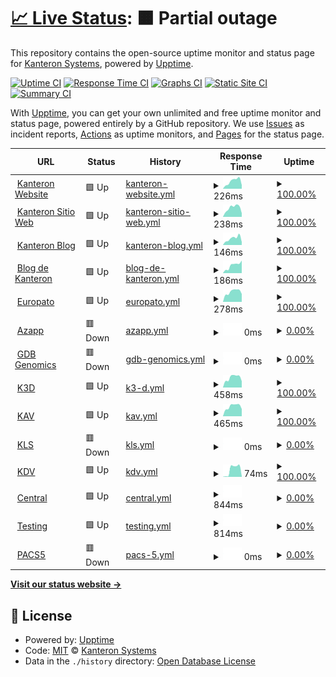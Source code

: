 # [📈 Live Status](https://KanteronSystems.github.io/kanteron-uptime): <!--live status--> **🟧 Partial outage**

This repository contains the open-source uptime monitor and status page for [Kanteron Systems](http://kanteron.com), powered by [Upptime](https://github.com/upptime/upptime).

[![Uptime CI](https://github.com/koj-co/upptime/workflows/Uptime%20CI/badge.svg)](https://github.com/koj-co/upptime/actions?query=workflow%3A%22Uptime+CI%22)
[![Response Time CI](https://github.com/koj-co/upptime/workflows/Response%20Time%20CI/badge.svg)](https://github.com/koj-co/upptime/actions?query=workflow%3A%22Response+Time+CI%22)
[![Graphs CI](https://github.com/koj-co/upptime/workflows/Graphs%20CI/badge.svg)](https://github.com/koj-co/upptime/actions?query=workflow%3A%22Graphs+CI%22)
[![Static Site CI](https://github.com/koj-co/upptime/workflows/Static%20Site%20CI/badge.svg)](https://github.com/koj-co/upptime/actions?query=workflow%3A%22Static+Site+CI%22)
[![Summary CI](https://github.com/koj-co/upptime/workflows/Summary%20CI/badge.svg)](https://github.com/koj-co/upptime/actions?query=workflow%3A%22Summary+CI%22)

With [Upptime](https://upptime.js.org), you can get your own unlimited and free uptime monitor and status page, powered entirely by a GitHub repository. We use [Issues](https://github.com/KanteronSystems/kanteron-uptime/issues) as incident reports, [Actions](https://github.com/KanteronSystems/kanteron-uptime/actions) as uptime monitors, and [Pages](https://KanteronSystems.github.io/kanteron-uptime) for the status page.

<!--start: status pages-->
<!-- This summary is generated by Upptime (https://github.com/upptime/upptime) -->
<!-- Do not edit this manually, your changes will be overwritten -->
<!-- prettier-ignore -->
| URL | Status | History | Response Time | Uptime |
| --- | ------ | ------- | ------------- | ------ |
| <img alt="" src="https://favicons.githubusercontent.com/www.kanteron.com" height="13"> [Kanteron Website](https://www.kanteron.com/) | 🟩 Up | [kanteron-website.yml](https://github.com/KanteronSystems/kanteron-uptime/commits/HEAD/history/kanteron-website.yml) | <details><summary><img alt="Response time graph" src="./graphs/kanteron-website/response-time-week.png" height="20"> 226ms</summary><br><a href="https://KanteronSystems.github.io/kanteron-uptime/history/kanteron-website"><img alt="Response time 586" src="https://img.shields.io/endpoint?url=https%3A%2F%2Fraw.githubusercontent.com%2FKanteronSystems%2Fkanteron-uptime%2FHEAD%2Fapi%2Fkanteron-website%2Fresponse-time.json"></a><br><a href="https://KanteronSystems.github.io/kanteron-uptime/history/kanteron-website"><img alt="24-hour response time 109" src="https://img.shields.io/endpoint?url=https%3A%2F%2Fraw.githubusercontent.com%2FKanteronSystems%2Fkanteron-uptime%2FHEAD%2Fapi%2Fkanteron-website%2Fresponse-time-day.json"></a><br><a href="https://KanteronSystems.github.io/kanteron-uptime/history/kanteron-website"><img alt="7-day response time 226" src="https://img.shields.io/endpoint?url=https%3A%2F%2Fraw.githubusercontent.com%2FKanteronSystems%2Fkanteron-uptime%2FHEAD%2Fapi%2Fkanteron-website%2Fresponse-time-week.json"></a><br><a href="https://KanteronSystems.github.io/kanteron-uptime/history/kanteron-website"><img alt="30-day response time 414" src="https://img.shields.io/endpoint?url=https%3A%2F%2Fraw.githubusercontent.com%2FKanteronSystems%2Fkanteron-uptime%2FHEAD%2Fapi%2Fkanteron-website%2Fresponse-time-month.json"></a><br><a href="https://KanteronSystems.github.io/kanteron-uptime/history/kanteron-website"><img alt="1-year response time 586" src="https://img.shields.io/endpoint?url=https%3A%2F%2Fraw.githubusercontent.com%2FKanteronSystems%2Fkanteron-uptime%2FHEAD%2Fapi%2Fkanteron-website%2Fresponse-time-year.json"></a></details> | <details><summary><a href="https://KanteronSystems.github.io/kanteron-uptime/history/kanteron-website">100.00%</a></summary><a href="https://KanteronSystems.github.io/kanteron-uptime/history/kanteron-website"><img alt="All-time uptime 99.98%" src="https://img.shields.io/endpoint?url=https%3A%2F%2Fraw.githubusercontent.com%2FKanteronSystems%2Fkanteron-uptime%2FHEAD%2Fapi%2Fkanteron-website%2Fuptime.json"></a><br><a href="https://KanteronSystems.github.io/kanteron-uptime/history/kanteron-website"><img alt="24-hour uptime 100.00%" src="https://img.shields.io/endpoint?url=https%3A%2F%2Fraw.githubusercontent.com%2FKanteronSystems%2Fkanteron-uptime%2FHEAD%2Fapi%2Fkanteron-website%2Fuptime-day.json"></a><br><a href="https://KanteronSystems.github.io/kanteron-uptime/history/kanteron-website"><img alt="7-day uptime 100.00%" src="https://img.shields.io/endpoint?url=https%3A%2F%2Fraw.githubusercontent.com%2FKanteronSystems%2Fkanteron-uptime%2FHEAD%2Fapi%2Fkanteron-website%2Fuptime-week.json"></a><br><a href="https://KanteronSystems.github.io/kanteron-uptime/history/kanteron-website"><img alt="30-day uptime 100.00%" src="https://img.shields.io/endpoint?url=https%3A%2F%2Fraw.githubusercontent.com%2FKanteronSystems%2Fkanteron-uptime%2FHEAD%2Fapi%2Fkanteron-website%2Fuptime-month.json"></a><br><a href="https://KanteronSystems.github.io/kanteron-uptime/history/kanteron-website"><img alt="1-year uptime 99.98%" src="https://img.shields.io/endpoint?url=https%3A%2F%2Fraw.githubusercontent.com%2FKanteronSystems%2Fkanteron-uptime%2FHEAD%2Fapi%2Fkanteron-website%2Fuptime-year.json"></a></details>
| <img alt="" src="https://favicons.githubusercontent.com/web.kanteron.com" height="13"> [Kanteron Sitio Web](https://web.kanteron.com/) | 🟩 Up | [kanteron-sitio-web.yml](https://github.com/KanteronSystems/kanteron-uptime/commits/HEAD/history/kanteron-sitio-web.yml) | <details><summary><img alt="Response time graph" src="./graphs/kanteron-sitio-web/response-time-week.png" height="20"> 238ms</summary><br><a href="https://KanteronSystems.github.io/kanteron-uptime/history/kanteron-sitio-web"><img alt="Response time 638" src="https://img.shields.io/endpoint?url=https%3A%2F%2Fraw.githubusercontent.com%2FKanteronSystems%2Fkanteron-uptime%2FHEAD%2Fapi%2Fkanteron-sitio-web%2Fresponse-time.json"></a><br><a href="https://KanteronSystems.github.io/kanteron-uptime/history/kanteron-sitio-web"><img alt="24-hour response time 96" src="https://img.shields.io/endpoint?url=https%3A%2F%2Fraw.githubusercontent.com%2FKanteronSystems%2Fkanteron-uptime%2FHEAD%2Fapi%2Fkanteron-sitio-web%2Fresponse-time-day.json"></a><br><a href="https://KanteronSystems.github.io/kanteron-uptime/history/kanteron-sitio-web"><img alt="7-day response time 238" src="https://img.shields.io/endpoint?url=https%3A%2F%2Fraw.githubusercontent.com%2FKanteronSystems%2Fkanteron-uptime%2FHEAD%2Fapi%2Fkanteron-sitio-web%2Fresponse-time-week.json"></a><br><a href="https://KanteronSystems.github.io/kanteron-uptime/history/kanteron-sitio-web"><img alt="30-day response time 460" src="https://img.shields.io/endpoint?url=https%3A%2F%2Fraw.githubusercontent.com%2FKanteronSystems%2Fkanteron-uptime%2FHEAD%2Fapi%2Fkanteron-sitio-web%2Fresponse-time-month.json"></a><br><a href="https://KanteronSystems.github.io/kanteron-uptime/history/kanteron-sitio-web"><img alt="1-year response time 638" src="https://img.shields.io/endpoint?url=https%3A%2F%2Fraw.githubusercontent.com%2FKanteronSystems%2Fkanteron-uptime%2FHEAD%2Fapi%2Fkanteron-sitio-web%2Fresponse-time-year.json"></a></details> | <details><summary><a href="https://KanteronSystems.github.io/kanteron-uptime/history/kanteron-sitio-web">100.00%</a></summary><a href="https://KanteronSystems.github.io/kanteron-uptime/history/kanteron-sitio-web"><img alt="All-time uptime 99.99%" src="https://img.shields.io/endpoint?url=https%3A%2F%2Fraw.githubusercontent.com%2FKanteronSystems%2Fkanteron-uptime%2FHEAD%2Fapi%2Fkanteron-sitio-web%2Fuptime.json"></a><br><a href="https://KanteronSystems.github.io/kanteron-uptime/history/kanteron-sitio-web"><img alt="24-hour uptime 100.00%" src="https://img.shields.io/endpoint?url=https%3A%2F%2Fraw.githubusercontent.com%2FKanteronSystems%2Fkanteron-uptime%2FHEAD%2Fapi%2Fkanteron-sitio-web%2Fuptime-day.json"></a><br><a href="https://KanteronSystems.github.io/kanteron-uptime/history/kanteron-sitio-web"><img alt="7-day uptime 100.00%" src="https://img.shields.io/endpoint?url=https%3A%2F%2Fraw.githubusercontent.com%2FKanteronSystems%2Fkanteron-uptime%2FHEAD%2Fapi%2Fkanteron-sitio-web%2Fuptime-week.json"></a><br><a href="https://KanteronSystems.github.io/kanteron-uptime/history/kanteron-sitio-web"><img alt="30-day uptime 100.00%" src="https://img.shields.io/endpoint?url=https%3A%2F%2Fraw.githubusercontent.com%2FKanteronSystems%2Fkanteron-uptime%2FHEAD%2Fapi%2Fkanteron-sitio-web%2Fuptime-month.json"></a><br><a href="https://KanteronSystems.github.io/kanteron-uptime/history/kanteron-sitio-web"><img alt="1-year uptime 99.99%" src="https://img.shields.io/endpoint?url=https%3A%2F%2Fraw.githubusercontent.com%2FKanteronSystems%2Fkanteron-uptime%2FHEAD%2Fapi%2Fkanteron-sitio-web%2Fuptime-year.json"></a></details>
| <img alt="" src="https://favicons.githubusercontent.com/blog.kanteron.com" height="13"> [Kanteron Blog](https://blog.kanteron.com/) | 🟩 Up | [kanteron-blog.yml](https://github.com/KanteronSystems/kanteron-uptime/commits/HEAD/history/kanteron-blog.yml) | <details><summary><img alt="Response time graph" src="./graphs/kanteron-blog/response-time-week.png" height="20"> 146ms</summary><br><a href="https://KanteronSystems.github.io/kanteron-uptime/history/kanteron-blog"><img alt="Response time 272" src="https://img.shields.io/endpoint?url=https%3A%2F%2Fraw.githubusercontent.com%2FKanteronSystems%2Fkanteron-uptime%2FHEAD%2Fapi%2Fkanteron-blog%2Fresponse-time.json"></a><br><a href="https://KanteronSystems.github.io/kanteron-uptime/history/kanteron-blog"><img alt="24-hour response time 66" src="https://img.shields.io/endpoint?url=https%3A%2F%2Fraw.githubusercontent.com%2FKanteronSystems%2Fkanteron-uptime%2FHEAD%2Fapi%2Fkanteron-blog%2Fresponse-time-day.json"></a><br><a href="https://KanteronSystems.github.io/kanteron-uptime/history/kanteron-blog"><img alt="7-day response time 146" src="https://img.shields.io/endpoint?url=https%3A%2F%2Fraw.githubusercontent.com%2FKanteronSystems%2Fkanteron-uptime%2FHEAD%2Fapi%2Fkanteron-blog%2Fresponse-time-week.json"></a><br><a href="https://KanteronSystems.github.io/kanteron-uptime/history/kanteron-blog"><img alt="30-day response time 228" src="https://img.shields.io/endpoint?url=https%3A%2F%2Fraw.githubusercontent.com%2FKanteronSystems%2Fkanteron-uptime%2FHEAD%2Fapi%2Fkanteron-blog%2Fresponse-time-month.json"></a><br><a href="https://KanteronSystems.github.io/kanteron-uptime/history/kanteron-blog"><img alt="1-year response time 272" src="https://img.shields.io/endpoint?url=https%3A%2F%2Fraw.githubusercontent.com%2FKanteronSystems%2Fkanteron-uptime%2FHEAD%2Fapi%2Fkanteron-blog%2Fresponse-time-year.json"></a></details> | <details><summary><a href="https://KanteronSystems.github.io/kanteron-uptime/history/kanteron-blog">100.00%</a></summary><a href="https://KanteronSystems.github.io/kanteron-uptime/history/kanteron-blog"><img alt="All-time uptime 100.00%" src="https://img.shields.io/endpoint?url=https%3A%2F%2Fraw.githubusercontent.com%2FKanteronSystems%2Fkanteron-uptime%2FHEAD%2Fapi%2Fkanteron-blog%2Fuptime.json"></a><br><a href="https://KanteronSystems.github.io/kanteron-uptime/history/kanteron-blog"><img alt="24-hour uptime 100.00%" src="https://img.shields.io/endpoint?url=https%3A%2F%2Fraw.githubusercontent.com%2FKanteronSystems%2Fkanteron-uptime%2FHEAD%2Fapi%2Fkanteron-blog%2Fuptime-day.json"></a><br><a href="https://KanteronSystems.github.io/kanteron-uptime/history/kanteron-blog"><img alt="7-day uptime 100.00%" src="https://img.shields.io/endpoint?url=https%3A%2F%2Fraw.githubusercontent.com%2FKanteronSystems%2Fkanteron-uptime%2FHEAD%2Fapi%2Fkanteron-blog%2Fuptime-week.json"></a><br><a href="https://KanteronSystems.github.io/kanteron-uptime/history/kanteron-blog"><img alt="30-day uptime 99.98%" src="https://img.shields.io/endpoint?url=https%3A%2F%2Fraw.githubusercontent.com%2FKanteronSystems%2Fkanteron-uptime%2FHEAD%2Fapi%2Fkanteron-blog%2Fuptime-month.json"></a><br><a href="https://KanteronSystems.github.io/kanteron-uptime/history/kanteron-blog"><img alt="1-year uptime 100.00%" src="https://img.shields.io/endpoint?url=https%3A%2F%2Fraw.githubusercontent.com%2FKanteronSystems%2Fkanteron-uptime%2FHEAD%2Fapi%2Fkanteron-blog%2Fuptime-year.json"></a></details>
| <img alt="" src="https://favicons.githubusercontent.com/bloges.kanteron.com" height="13"> [Blog de Kanteron](https://bloges.kanteron.com/) | 🟩 Up | [blog-de-kanteron.yml](https://github.com/KanteronSystems/kanteron-uptime/commits/HEAD/history/blog-de-kanteron.yml) | <details><summary><img alt="Response time graph" src="./graphs/blog-de-kanteron/response-time-week.png" height="20"> 186ms</summary><br><a href="https://KanteronSystems.github.io/kanteron-uptime/history/blog-de-kanteron"><img alt="Response time 366" src="https://img.shields.io/endpoint?url=https%3A%2F%2Fraw.githubusercontent.com%2FKanteronSystems%2Fkanteron-uptime%2FHEAD%2Fapi%2Fblog-de-kanteron%2Fresponse-time.json"></a><br><a href="https://KanteronSystems.github.io/kanteron-uptime/history/blog-de-kanteron"><img alt="24-hour response time 298" src="https://img.shields.io/endpoint?url=https%3A%2F%2Fraw.githubusercontent.com%2FKanteronSystems%2Fkanteron-uptime%2FHEAD%2Fapi%2Fblog-de-kanteron%2Fresponse-time-day.json"></a><br><a href="https://KanteronSystems.github.io/kanteron-uptime/history/blog-de-kanteron"><img alt="7-day response time 186" src="https://img.shields.io/endpoint?url=https%3A%2F%2Fraw.githubusercontent.com%2FKanteronSystems%2Fkanteron-uptime%2FHEAD%2Fapi%2Fblog-de-kanteron%2Fresponse-time-week.json"></a><br><a href="https://KanteronSystems.github.io/kanteron-uptime/history/blog-de-kanteron"><img alt="30-day response time 230" src="https://img.shields.io/endpoint?url=https%3A%2F%2Fraw.githubusercontent.com%2FKanteronSystems%2Fkanteron-uptime%2FHEAD%2Fapi%2Fblog-de-kanteron%2Fresponse-time-month.json"></a><br><a href="https://KanteronSystems.github.io/kanteron-uptime/history/blog-de-kanteron"><img alt="1-year response time 366" src="https://img.shields.io/endpoint?url=https%3A%2F%2Fraw.githubusercontent.com%2FKanteronSystems%2Fkanteron-uptime%2FHEAD%2Fapi%2Fblog-de-kanteron%2Fresponse-time-year.json"></a></details> | <details><summary><a href="https://KanteronSystems.github.io/kanteron-uptime/history/blog-de-kanteron">100.00%</a></summary><a href="https://KanteronSystems.github.io/kanteron-uptime/history/blog-de-kanteron"><img alt="All-time uptime 100.00%" src="https://img.shields.io/endpoint?url=https%3A%2F%2Fraw.githubusercontent.com%2FKanteronSystems%2Fkanteron-uptime%2FHEAD%2Fapi%2Fblog-de-kanteron%2Fuptime.json"></a><br><a href="https://KanteronSystems.github.io/kanteron-uptime/history/blog-de-kanteron"><img alt="24-hour uptime 100.00%" src="https://img.shields.io/endpoint?url=https%3A%2F%2Fraw.githubusercontent.com%2FKanteronSystems%2Fkanteron-uptime%2FHEAD%2Fapi%2Fblog-de-kanteron%2Fuptime-day.json"></a><br><a href="https://KanteronSystems.github.io/kanteron-uptime/history/blog-de-kanteron"><img alt="7-day uptime 100.00%" src="https://img.shields.io/endpoint?url=https%3A%2F%2Fraw.githubusercontent.com%2FKanteronSystems%2Fkanteron-uptime%2FHEAD%2Fapi%2Fblog-de-kanteron%2Fuptime-week.json"></a><br><a href="https://KanteronSystems.github.io/kanteron-uptime/history/blog-de-kanteron"><img alt="30-day uptime 100.00%" src="https://img.shields.io/endpoint?url=https%3A%2F%2Fraw.githubusercontent.com%2FKanteronSystems%2Fkanteron-uptime%2FHEAD%2Fapi%2Fblog-de-kanteron%2Fuptime-month.json"></a><br><a href="https://KanteronSystems.github.io/kanteron-uptime/history/blog-de-kanteron"><img alt="1-year uptime 100.00%" src="https://img.shields.io/endpoint?url=https%3A%2F%2Fraw.githubusercontent.com%2FKanteronSystems%2Fkanteron-uptime%2FHEAD%2Fapi%2Fblog-de-kanteron%2Fuptime-year.json"></a></details>
| <img alt="" src="https://favicons.githubusercontent.com/europato.kanteron.net" height="13"> [Europato](http://europato.kanteron.net/TMIS/login.xhtml) | 🟩 Up | [europato.yml](https://github.com/KanteronSystems/kanteron-uptime/commits/HEAD/history/europato.yml) | <details><summary><img alt="Response time graph" src="./graphs/europato/response-time-week.png" height="20"> 278ms</summary><br><a href="https://KanteronSystems.github.io/kanteron-uptime/history/europato"><img alt="Response time 306" src="https://img.shields.io/endpoint?url=https%3A%2F%2Fraw.githubusercontent.com%2FKanteronSystems%2Fkanteron-uptime%2FHEAD%2Fapi%2Feuropato%2Fresponse-time.json"></a><br><a href="https://KanteronSystems.github.io/kanteron-uptime/history/europato"><img alt="24-hour response time 216" src="https://img.shields.io/endpoint?url=https%3A%2F%2Fraw.githubusercontent.com%2FKanteronSystems%2Fkanteron-uptime%2FHEAD%2Fapi%2Feuropato%2Fresponse-time-day.json"></a><br><a href="https://KanteronSystems.github.io/kanteron-uptime/history/europato"><img alt="7-day response time 278" src="https://img.shields.io/endpoint?url=https%3A%2F%2Fraw.githubusercontent.com%2FKanteronSystems%2Fkanteron-uptime%2FHEAD%2Fapi%2Feuropato%2Fresponse-time-week.json"></a><br><a href="https://KanteronSystems.github.io/kanteron-uptime/history/europato"><img alt="30-day response time 297" src="https://img.shields.io/endpoint?url=https%3A%2F%2Fraw.githubusercontent.com%2FKanteronSystems%2Fkanteron-uptime%2FHEAD%2Fapi%2Feuropato%2Fresponse-time-month.json"></a><br><a href="https://KanteronSystems.github.io/kanteron-uptime/history/europato"><img alt="1-year response time 306" src="https://img.shields.io/endpoint?url=https%3A%2F%2Fraw.githubusercontent.com%2FKanteronSystems%2Fkanteron-uptime%2FHEAD%2Fapi%2Feuropato%2Fresponse-time-year.json"></a></details> | <details><summary><a href="https://KanteronSystems.github.io/kanteron-uptime/history/europato">100.00%</a></summary><a href="https://KanteronSystems.github.io/kanteron-uptime/history/europato"><img alt="All-time uptime 99.97%" src="https://img.shields.io/endpoint?url=https%3A%2F%2Fraw.githubusercontent.com%2FKanteronSystems%2Fkanteron-uptime%2FHEAD%2Fapi%2Feuropato%2Fuptime.json"></a><br><a href="https://KanteronSystems.github.io/kanteron-uptime/history/europato"><img alt="24-hour uptime 100.00%" src="https://img.shields.io/endpoint?url=https%3A%2F%2Fraw.githubusercontent.com%2FKanteronSystems%2Fkanteron-uptime%2FHEAD%2Fapi%2Feuropato%2Fuptime-day.json"></a><br><a href="https://KanteronSystems.github.io/kanteron-uptime/history/europato"><img alt="7-day uptime 100.00%" src="https://img.shields.io/endpoint?url=https%3A%2F%2Fraw.githubusercontent.com%2FKanteronSystems%2Fkanteron-uptime%2FHEAD%2Fapi%2Feuropato%2Fuptime-week.json"></a><br><a href="https://KanteronSystems.github.io/kanteron-uptime/history/europato"><img alt="30-day uptime 100.00%" src="https://img.shields.io/endpoint?url=https%3A%2F%2Fraw.githubusercontent.com%2FKanteronSystems%2Fkanteron-uptime%2FHEAD%2Fapi%2Feuropato%2Fuptime-month.json"></a><br><a href="https://KanteronSystems.github.io/kanteron-uptime/history/europato"><img alt="1-year uptime 99.97%" src="https://img.shields.io/endpoint?url=https%3A%2F%2Fraw.githubusercontent.com%2FKanteronSystems%2Fkanteron-uptime%2FHEAD%2Fapi%2Feuropato%2Fuptime-year.json"></a></details>
| <img alt="" src="https://favicons.githubusercontent.com/azapp.kanteron.net" height="13"> [Azapp](https://azapp.kanteron.net/TMIS/login.xhtml) | 🟥 Down | [azapp.yml](https://github.com/KanteronSystems/kanteron-uptime/commits/HEAD/history/azapp.yml) | <details><summary><img alt="Response time graph" src="./graphs/azapp/response-time-week.png" height="20"> 0ms</summary><br><a href="https://KanteronSystems.github.io/kanteron-uptime/history/azapp"><img alt="Response time 497" src="https://img.shields.io/endpoint?url=https%3A%2F%2Fraw.githubusercontent.com%2FKanteronSystems%2Fkanteron-uptime%2FHEAD%2Fapi%2Fazapp%2Fresponse-time.json"></a><br><a href="https://KanteronSystems.github.io/kanteron-uptime/history/azapp"><img alt="24-hour response time 0" src="https://img.shields.io/endpoint?url=https%3A%2F%2Fraw.githubusercontent.com%2FKanteronSystems%2Fkanteron-uptime%2FHEAD%2Fapi%2Fazapp%2Fresponse-time-day.json"></a><br><a href="https://KanteronSystems.github.io/kanteron-uptime/history/azapp"><img alt="7-day response time 0" src="https://img.shields.io/endpoint?url=https%3A%2F%2Fraw.githubusercontent.com%2FKanteronSystems%2Fkanteron-uptime%2FHEAD%2Fapi%2Fazapp%2Fresponse-time-week.json"></a><br><a href="https://KanteronSystems.github.io/kanteron-uptime/history/azapp"><img alt="30-day response time 0" src="https://img.shields.io/endpoint?url=https%3A%2F%2Fraw.githubusercontent.com%2FKanteronSystems%2Fkanteron-uptime%2FHEAD%2Fapi%2Fazapp%2Fresponse-time-month.json"></a><br><a href="https://KanteronSystems.github.io/kanteron-uptime/history/azapp"><img alt="1-year response time 497" src="https://img.shields.io/endpoint?url=https%3A%2F%2Fraw.githubusercontent.com%2FKanteronSystems%2Fkanteron-uptime%2FHEAD%2Fapi%2Fazapp%2Fresponse-time-year.json"></a></details> | <details><summary><a href="https://KanteronSystems.github.io/kanteron-uptime/history/azapp">0.00%</a></summary><a href="https://KanteronSystems.github.io/kanteron-uptime/history/azapp"><img alt="All-time uptime 61.71%" src="https://img.shields.io/endpoint?url=https%3A%2F%2Fraw.githubusercontent.com%2FKanteronSystems%2Fkanteron-uptime%2FHEAD%2Fapi%2Fazapp%2Fuptime.json"></a><br><a href="https://KanteronSystems.github.io/kanteron-uptime/history/azapp"><img alt="24-hour uptime 0.00%" src="https://img.shields.io/endpoint?url=https%3A%2F%2Fraw.githubusercontent.com%2FKanteronSystems%2Fkanteron-uptime%2FHEAD%2Fapi%2Fazapp%2Fuptime-day.json"></a><br><a href="https://KanteronSystems.github.io/kanteron-uptime/history/azapp"><img alt="7-day uptime 0.00%" src="https://img.shields.io/endpoint?url=https%3A%2F%2Fraw.githubusercontent.com%2FKanteronSystems%2Fkanteron-uptime%2FHEAD%2Fapi%2Fazapp%2Fuptime-week.json"></a><br><a href="https://KanteronSystems.github.io/kanteron-uptime/history/azapp"><img alt="30-day uptime 0.00%" src="https://img.shields.io/endpoint?url=https%3A%2F%2Fraw.githubusercontent.com%2FKanteronSystems%2Fkanteron-uptime%2FHEAD%2Fapi%2Fazapp%2Fuptime-month.json"></a><br><a href="https://KanteronSystems.github.io/kanteron-uptime/history/azapp"><img alt="1-year uptime 61.71%" src="https://img.shields.io/endpoint?url=https%3A%2F%2Fraw.githubusercontent.com%2FKanteronSystems%2Fkanteron-uptime%2FHEAD%2Fapi%2Fazapp%2Fuptime-year.json"></a></details>
| <img alt="" src="https://favicons.githubusercontent.com/gdb.genomics.kanteron.com" height="13"> [GDB Genomics](https://gdb.genomics.kanteron.com/TMIS/login.xhtml) | 🟥 Down | [gdb-genomics.yml](https://github.com/KanteronSystems/kanteron-uptime/commits/HEAD/history/gdb-genomics.yml) | <details><summary><img alt="Response time graph" src="./graphs/gdb-genomics/response-time-week.png" height="20"> 0ms</summary><br><a href="https://KanteronSystems.github.io/kanteron-uptime/history/gdb-genomics"><img alt="Response time 487" src="https://img.shields.io/endpoint?url=https%3A%2F%2Fraw.githubusercontent.com%2FKanteronSystems%2Fkanteron-uptime%2FHEAD%2Fapi%2Fgdb-genomics%2Fresponse-time.json"></a><br><a href="https://KanteronSystems.github.io/kanteron-uptime/history/gdb-genomics"><img alt="24-hour response time 0" src="https://img.shields.io/endpoint?url=https%3A%2F%2Fraw.githubusercontent.com%2FKanteronSystems%2Fkanteron-uptime%2FHEAD%2Fapi%2Fgdb-genomics%2Fresponse-time-day.json"></a><br><a href="https://KanteronSystems.github.io/kanteron-uptime/history/gdb-genomics"><img alt="7-day response time 0" src="https://img.shields.io/endpoint?url=https%3A%2F%2Fraw.githubusercontent.com%2FKanteronSystems%2Fkanteron-uptime%2FHEAD%2Fapi%2Fgdb-genomics%2Fresponse-time-week.json"></a><br><a href="https://KanteronSystems.github.io/kanteron-uptime/history/gdb-genomics"><img alt="30-day response time 465" src="https://img.shields.io/endpoint?url=https%3A%2F%2Fraw.githubusercontent.com%2FKanteronSystems%2Fkanteron-uptime%2FHEAD%2Fapi%2Fgdb-genomics%2Fresponse-time-month.json"></a><br><a href="https://KanteronSystems.github.io/kanteron-uptime/history/gdb-genomics"><img alt="1-year response time 487" src="https://img.shields.io/endpoint?url=https%3A%2F%2Fraw.githubusercontent.com%2FKanteronSystems%2Fkanteron-uptime%2FHEAD%2Fapi%2Fgdb-genomics%2Fresponse-time-year.json"></a></details> | <details><summary><a href="https://KanteronSystems.github.io/kanteron-uptime/history/gdb-genomics">0.00%</a></summary><a href="https://KanteronSystems.github.io/kanteron-uptime/history/gdb-genomics"><img alt="All-time uptime 3.14%" src="https://img.shields.io/endpoint?url=https%3A%2F%2Fraw.githubusercontent.com%2FKanteronSystems%2Fkanteron-uptime%2FHEAD%2Fapi%2Fgdb-genomics%2Fuptime.json"></a><br><a href="https://KanteronSystems.github.io/kanteron-uptime/history/gdb-genomics"><img alt="24-hour uptime 0.00%" src="https://img.shields.io/endpoint?url=https%3A%2F%2Fraw.githubusercontent.com%2FKanteronSystems%2Fkanteron-uptime%2FHEAD%2Fapi%2Fgdb-genomics%2Fuptime-day.json"></a><br><a href="https://KanteronSystems.github.io/kanteron-uptime/history/gdb-genomics"><img alt="7-day uptime 0.00%" src="https://img.shields.io/endpoint?url=https%3A%2F%2Fraw.githubusercontent.com%2FKanteronSystems%2Fkanteron-uptime%2FHEAD%2Fapi%2Fgdb-genomics%2Fuptime-week.json"></a><br><a href="https://KanteronSystems.github.io/kanteron-uptime/history/gdb-genomics"><img alt="30-day uptime 0.00%" src="https://img.shields.io/endpoint?url=https%3A%2F%2Fraw.githubusercontent.com%2FKanteronSystems%2Fkanteron-uptime%2FHEAD%2Fapi%2Fgdb-genomics%2Fuptime-month.json"></a><br><a href="https://KanteronSystems.github.io/kanteron-uptime/history/gdb-genomics"><img alt="1-year uptime 3.14%" src="https://img.shields.io/endpoint?url=https%3A%2F%2Fraw.githubusercontent.com%2FKanteronSystems%2Fkanteron-uptime%2FHEAD%2Fapi%2Fgdb-genomics%2Fuptime-year.json"></a></details>
| <img alt="" src="https://favicons.githubusercontent.com/k3d.kanteron.net" height="13"> [K3D](https://k3d.kanteron.net/?url=https://s3.eu-central-1.amazonaws.com/ohif-viewer/JSON/PTCTStudy.json) | 🟩 Up | [k3-d.yml](https://github.com/KanteronSystems/kanteron-uptime/commits/HEAD/history/k3-d.yml) | <details><summary><img alt="Response time graph" src="./graphs/k3-d/response-time-week.png" height="20"> 458ms</summary><br><a href="https://KanteronSystems.github.io/kanteron-uptime/history/k3-d"><img alt="Response time 483" src="https://img.shields.io/endpoint?url=https%3A%2F%2Fraw.githubusercontent.com%2FKanteronSystems%2Fkanteron-uptime%2FHEAD%2Fapi%2Fk3-d%2Fresponse-time.json"></a><br><a href="https://KanteronSystems.github.io/kanteron-uptime/history/k3-d"><img alt="24-hour response time 294" src="https://img.shields.io/endpoint?url=https%3A%2F%2Fraw.githubusercontent.com%2FKanteronSystems%2Fkanteron-uptime%2FHEAD%2Fapi%2Fk3-d%2Fresponse-time-day.json"></a><br><a href="https://KanteronSystems.github.io/kanteron-uptime/history/k3-d"><img alt="7-day response time 458" src="https://img.shields.io/endpoint?url=https%3A%2F%2Fraw.githubusercontent.com%2FKanteronSystems%2Fkanteron-uptime%2FHEAD%2Fapi%2Fk3-d%2Fresponse-time-week.json"></a><br><a href="https://KanteronSystems.github.io/kanteron-uptime/history/k3-d"><img alt="30-day response time 495" src="https://img.shields.io/endpoint?url=https%3A%2F%2Fraw.githubusercontent.com%2FKanteronSystems%2Fkanteron-uptime%2FHEAD%2Fapi%2Fk3-d%2Fresponse-time-month.json"></a><br><a href="https://KanteronSystems.github.io/kanteron-uptime/history/k3-d"><img alt="1-year response time 483" src="https://img.shields.io/endpoint?url=https%3A%2F%2Fraw.githubusercontent.com%2FKanteronSystems%2Fkanteron-uptime%2FHEAD%2Fapi%2Fk3-d%2Fresponse-time-year.json"></a></details> | <details><summary><a href="https://KanteronSystems.github.io/kanteron-uptime/history/k3-d">100.00%</a></summary><a href="https://KanteronSystems.github.io/kanteron-uptime/history/k3-d"><img alt="All-time uptime 100.00%" src="https://img.shields.io/endpoint?url=https%3A%2F%2Fraw.githubusercontent.com%2FKanteronSystems%2Fkanteron-uptime%2FHEAD%2Fapi%2Fk3-d%2Fuptime.json"></a><br><a href="https://KanteronSystems.github.io/kanteron-uptime/history/k3-d"><img alt="24-hour uptime 100.00%" src="https://img.shields.io/endpoint?url=https%3A%2F%2Fraw.githubusercontent.com%2FKanteronSystems%2Fkanteron-uptime%2FHEAD%2Fapi%2Fk3-d%2Fuptime-day.json"></a><br><a href="https://KanteronSystems.github.io/kanteron-uptime/history/k3-d"><img alt="7-day uptime 100.00%" src="https://img.shields.io/endpoint?url=https%3A%2F%2Fraw.githubusercontent.com%2FKanteronSystems%2Fkanteron-uptime%2FHEAD%2Fapi%2Fk3-d%2Fuptime-week.json"></a><br><a href="https://KanteronSystems.github.io/kanteron-uptime/history/k3-d"><img alt="30-day uptime 100.00%" src="https://img.shields.io/endpoint?url=https%3A%2F%2Fraw.githubusercontent.com%2FKanteronSystems%2Fkanteron-uptime%2FHEAD%2Fapi%2Fk3-d%2Fuptime-month.json"></a><br><a href="https://KanteronSystems.github.io/kanteron-uptime/history/k3-d"><img alt="1-year uptime 100.00%" src="https://img.shields.io/endpoint?url=https%3A%2F%2Fraw.githubusercontent.com%2FKanteronSystems%2Fkanteron-uptime%2FHEAD%2Fapi%2Fk3-d%2Fuptime-year.json"></a></details>
| <img alt="" src="https://favicons.githubusercontent.com/kav.kanteron.net" height="13"> [KAV](https://kav.kanteron.net/studylist) | 🟩 Up | [kav.yml](https://github.com/KanteronSystems/kanteron-uptime/commits/HEAD/history/kav.yml) | <details><summary><img alt="Response time graph" src="./graphs/kav/response-time-week.png" height="20"> 465ms</summary><br><a href="https://KanteronSystems.github.io/kanteron-uptime/history/kav"><img alt="Response time 465" src="https://img.shields.io/endpoint?url=https%3A%2F%2Fraw.githubusercontent.com%2FKanteronSystems%2Fkanteron-uptime%2FHEAD%2Fapi%2Fkav%2Fresponse-time.json"></a><br><a href="https://KanteronSystems.github.io/kanteron-uptime/history/kav"><img alt="24-hour response time 338" src="https://img.shields.io/endpoint?url=https%3A%2F%2Fraw.githubusercontent.com%2FKanteronSystems%2Fkanteron-uptime%2FHEAD%2Fapi%2Fkav%2Fresponse-time-day.json"></a><br><a href="https://KanteronSystems.github.io/kanteron-uptime/history/kav"><img alt="7-day response time 465" src="https://img.shields.io/endpoint?url=https%3A%2F%2Fraw.githubusercontent.com%2FKanteronSystems%2Fkanteron-uptime%2FHEAD%2Fapi%2Fkav%2Fresponse-time-week.json"></a><br><a href="https://KanteronSystems.github.io/kanteron-uptime/history/kav"><img alt="30-day response time 495" src="https://img.shields.io/endpoint?url=https%3A%2F%2Fraw.githubusercontent.com%2FKanteronSystems%2Fkanteron-uptime%2FHEAD%2Fapi%2Fkav%2Fresponse-time-month.json"></a><br><a href="https://KanteronSystems.github.io/kanteron-uptime/history/kav"><img alt="1-year response time 465" src="https://img.shields.io/endpoint?url=https%3A%2F%2Fraw.githubusercontent.com%2FKanteronSystems%2Fkanteron-uptime%2FHEAD%2Fapi%2Fkav%2Fresponse-time-year.json"></a></details> | <details><summary><a href="https://KanteronSystems.github.io/kanteron-uptime/history/kav">100.00%</a></summary><a href="https://KanteronSystems.github.io/kanteron-uptime/history/kav"><img alt="All-time uptime 100.00%" src="https://img.shields.io/endpoint?url=https%3A%2F%2Fraw.githubusercontent.com%2FKanteronSystems%2Fkanteron-uptime%2FHEAD%2Fapi%2Fkav%2Fuptime.json"></a><br><a href="https://KanteronSystems.github.io/kanteron-uptime/history/kav"><img alt="24-hour uptime 100.00%" src="https://img.shields.io/endpoint?url=https%3A%2F%2Fraw.githubusercontent.com%2FKanteronSystems%2Fkanteron-uptime%2FHEAD%2Fapi%2Fkav%2Fuptime-day.json"></a><br><a href="https://KanteronSystems.github.io/kanteron-uptime/history/kav"><img alt="7-day uptime 100.00%" src="https://img.shields.io/endpoint?url=https%3A%2F%2Fraw.githubusercontent.com%2FKanteronSystems%2Fkanteron-uptime%2FHEAD%2Fapi%2Fkav%2Fuptime-week.json"></a><br><a href="https://KanteronSystems.github.io/kanteron-uptime/history/kav"><img alt="30-day uptime 100.00%" src="https://img.shields.io/endpoint?url=https%3A%2F%2Fraw.githubusercontent.com%2FKanteronSystems%2Fkanteron-uptime%2FHEAD%2Fapi%2Fkav%2Fuptime-month.json"></a><br><a href="https://KanteronSystems.github.io/kanteron-uptime/history/kav"><img alt="1-year uptime 100.00%" src="https://img.shields.io/endpoint?url=https%3A%2F%2Fraw.githubusercontent.com%2FKanteronSystems%2Fkanteron-uptime%2FHEAD%2Fapi%2Fkav%2Fuptime-year.json"></a></details>
| <img alt="" src="https://favicons.githubusercontent.com/kls.kanteron.net" height="13"> [KLS](https://kls.kanteron.net/) | 🟥 Down | [kls.yml](https://github.com/KanteronSystems/kanteron-uptime/commits/HEAD/history/kls.yml) | <details><summary><img alt="Response time graph" src="./graphs/kls/response-time-week.png" height="20"> 0ms</summary><br><a href="https://KanteronSystems.github.io/kanteron-uptime/history/kls"><img alt="Response time 457" src="https://img.shields.io/endpoint?url=https%3A%2F%2Fraw.githubusercontent.com%2FKanteronSystems%2Fkanteron-uptime%2FHEAD%2Fapi%2Fkls%2Fresponse-time.json"></a><br><a href="https://KanteronSystems.github.io/kanteron-uptime/history/kls"><img alt="24-hour response time 0" src="https://img.shields.io/endpoint?url=https%3A%2F%2Fraw.githubusercontent.com%2FKanteronSystems%2Fkanteron-uptime%2FHEAD%2Fapi%2Fkls%2Fresponse-time-day.json"></a><br><a href="https://KanteronSystems.github.io/kanteron-uptime/history/kls"><img alt="7-day response time 0" src="https://img.shields.io/endpoint?url=https%3A%2F%2Fraw.githubusercontent.com%2FKanteronSystems%2Fkanteron-uptime%2FHEAD%2Fapi%2Fkls%2Fresponse-time-week.json"></a><br><a href="https://KanteronSystems.github.io/kanteron-uptime/history/kls"><img alt="30-day response time 0" src="https://img.shields.io/endpoint?url=https%3A%2F%2Fraw.githubusercontent.com%2FKanteronSystems%2Fkanteron-uptime%2FHEAD%2Fapi%2Fkls%2Fresponse-time-month.json"></a><br><a href="https://KanteronSystems.github.io/kanteron-uptime/history/kls"><img alt="1-year response time 457" src="https://img.shields.io/endpoint?url=https%3A%2F%2Fraw.githubusercontent.com%2FKanteronSystems%2Fkanteron-uptime%2FHEAD%2Fapi%2Fkls%2Fresponse-time-year.json"></a></details> | <details><summary><a href="https://KanteronSystems.github.io/kanteron-uptime/history/kls">0.00%</a></summary><a href="https://KanteronSystems.github.io/kanteron-uptime/history/kls"><img alt="All-time uptime 61.71%" src="https://img.shields.io/endpoint?url=https%3A%2F%2Fraw.githubusercontent.com%2FKanteronSystems%2Fkanteron-uptime%2FHEAD%2Fapi%2Fkls%2Fuptime.json"></a><br><a href="https://KanteronSystems.github.io/kanteron-uptime/history/kls"><img alt="24-hour uptime 0.00%" src="https://img.shields.io/endpoint?url=https%3A%2F%2Fraw.githubusercontent.com%2FKanteronSystems%2Fkanteron-uptime%2FHEAD%2Fapi%2Fkls%2Fuptime-day.json"></a><br><a href="https://KanteronSystems.github.io/kanteron-uptime/history/kls"><img alt="7-day uptime 0.00%" src="https://img.shields.io/endpoint?url=https%3A%2F%2Fraw.githubusercontent.com%2FKanteronSystems%2Fkanteron-uptime%2FHEAD%2Fapi%2Fkls%2Fuptime-week.json"></a><br><a href="https://KanteronSystems.github.io/kanteron-uptime/history/kls"><img alt="30-day uptime 0.00%" src="https://img.shields.io/endpoint?url=https%3A%2F%2Fraw.githubusercontent.com%2FKanteronSystems%2Fkanteron-uptime%2FHEAD%2Fapi%2Fkls%2Fuptime-month.json"></a><br><a href="https://KanteronSystems.github.io/kanteron-uptime/history/kls"><img alt="1-year uptime 61.71%" src="https://img.shields.io/endpoint?url=https%3A%2F%2Fraw.githubusercontent.com%2FKanteronSystems%2Fkanteron-uptime%2FHEAD%2Fapi%2Fkls%2Fuptime-year.json"></a></details>
| <img alt="" src="https://favicons.githubusercontent.com/20.185.6.186" height="13"> [KDV](http://20.185.6.186/KDV/viewer/1.3.6.1.4.1.14519.5.2.1.2193.7172.847236098565581057121195872945) | 🟩 Up | [kdv.yml](https://github.com/KanteronSystems/kanteron-uptime/commits/HEAD/history/kdv.yml) | <details><summary><img alt="Response time graph" src="./graphs/kdv/response-time-week.png" height="20"> 74ms</summary><br><a href="https://KanteronSystems.github.io/kanteron-uptime/history/kdv"><img alt="Response time 64" src="https://img.shields.io/endpoint?url=https%3A%2F%2Fraw.githubusercontent.com%2FKanteronSystems%2Fkanteron-uptime%2FHEAD%2Fapi%2Fkdv%2Fresponse-time.json"></a><br><a href="https://KanteronSystems.github.io/kanteron-uptime/history/kdv"><img alt="24-hour response time 4" src="https://img.shields.io/endpoint?url=https%3A%2F%2Fraw.githubusercontent.com%2FKanteronSystems%2Fkanteron-uptime%2FHEAD%2Fapi%2Fkdv%2Fresponse-time-day.json"></a><br><a href="https://KanteronSystems.github.io/kanteron-uptime/history/kdv"><img alt="7-day response time 74" src="https://img.shields.io/endpoint?url=https%3A%2F%2Fraw.githubusercontent.com%2FKanteronSystems%2Fkanteron-uptime%2FHEAD%2Fapi%2Fkdv%2Fresponse-time-week.json"></a><br><a href="https://KanteronSystems.github.io/kanteron-uptime/history/kdv"><img alt="30-day response time 85" src="https://img.shields.io/endpoint?url=https%3A%2F%2Fraw.githubusercontent.com%2FKanteronSystems%2Fkanteron-uptime%2FHEAD%2Fapi%2Fkdv%2Fresponse-time-month.json"></a><br><a href="https://KanteronSystems.github.io/kanteron-uptime/history/kdv"><img alt="1-year response time 64" src="https://img.shields.io/endpoint?url=https%3A%2F%2Fraw.githubusercontent.com%2FKanteronSystems%2Fkanteron-uptime%2FHEAD%2Fapi%2Fkdv%2Fresponse-time-year.json"></a></details> | <details><summary><a href="https://KanteronSystems.github.io/kanteron-uptime/history/kdv">100.00%</a></summary><a href="https://KanteronSystems.github.io/kanteron-uptime/history/kdv"><img alt="All-time uptime 99.94%" src="https://img.shields.io/endpoint?url=https%3A%2F%2Fraw.githubusercontent.com%2FKanteronSystems%2Fkanteron-uptime%2FHEAD%2Fapi%2Fkdv%2Fuptime.json"></a><br><a href="https://KanteronSystems.github.io/kanteron-uptime/history/kdv"><img alt="24-hour uptime 100.00%" src="https://img.shields.io/endpoint?url=https%3A%2F%2Fraw.githubusercontent.com%2FKanteronSystems%2Fkanteron-uptime%2FHEAD%2Fapi%2Fkdv%2Fuptime-day.json"></a><br><a href="https://KanteronSystems.github.io/kanteron-uptime/history/kdv"><img alt="7-day uptime 100.00%" src="https://img.shields.io/endpoint?url=https%3A%2F%2Fraw.githubusercontent.com%2FKanteronSystems%2Fkanteron-uptime%2FHEAD%2Fapi%2Fkdv%2Fuptime-week.json"></a><br><a href="https://KanteronSystems.github.io/kanteron-uptime/history/kdv"><img alt="30-day uptime 100.00%" src="https://img.shields.io/endpoint?url=https%3A%2F%2Fraw.githubusercontent.com%2FKanteronSystems%2Fkanteron-uptime%2FHEAD%2Fapi%2Fkdv%2Fuptime-month.json"></a><br><a href="https://KanteronSystems.github.io/kanteron-uptime/history/kdv"><img alt="1-year uptime 99.94%" src="https://img.shields.io/endpoint?url=https%3A%2F%2Fraw.githubusercontent.com%2FKanteronSystems%2Fkanteron-uptime%2FHEAD%2Fapi%2Fkdv%2Fuptime-year.json"></a></details>
| <img alt="" src="https://favicons.githubusercontent.com/central.kanteron.com" height="13"> [Central](https://central.kanteron.com/TMIS/login.xhtml) | 🟩 Up | [central.yml](https://github.com/KanteronSystems/kanteron-uptime/commits/HEAD/history/central.yml) | <details><summary><img alt="Response time graph" src="./graphs/central/response-time-week.png" height="20"> 844ms</summary><br><a href="https://KanteronSystems.github.io/kanteron-uptime/history/central"><img alt="Response time 618" src="https://img.shields.io/endpoint?url=https%3A%2F%2Fraw.githubusercontent.com%2FKanteronSystems%2Fkanteron-uptime%2FHEAD%2Fapi%2Fcentral%2Fresponse-time.json"></a><br><a href="https://KanteronSystems.github.io/kanteron-uptime/history/central"><img alt="24-hour response time 844" src="https://img.shields.io/endpoint?url=https%3A%2F%2Fraw.githubusercontent.com%2FKanteronSystems%2Fkanteron-uptime%2FHEAD%2Fapi%2Fcentral%2Fresponse-time-day.json"></a><br><a href="https://KanteronSystems.github.io/kanteron-uptime/history/central"><img alt="7-day response time 844" src="https://img.shields.io/endpoint?url=https%3A%2F%2Fraw.githubusercontent.com%2FKanteronSystems%2Fkanteron-uptime%2FHEAD%2Fapi%2Fcentral%2Fresponse-time-week.json"></a><br><a href="https://KanteronSystems.github.io/kanteron-uptime/history/central"><img alt="30-day response time 620" src="https://img.shields.io/endpoint?url=https%3A%2F%2Fraw.githubusercontent.com%2FKanteronSystems%2Fkanteron-uptime%2FHEAD%2Fapi%2Fcentral%2Fresponse-time-month.json"></a><br><a href="https://KanteronSystems.github.io/kanteron-uptime/history/central"><img alt="1-year response time 618" src="https://img.shields.io/endpoint?url=https%3A%2F%2Fraw.githubusercontent.com%2FKanteronSystems%2Fkanteron-uptime%2FHEAD%2Fapi%2Fcentral%2Fresponse-time-year.json"></a></details> | <details><summary><a href="https://KanteronSystems.github.io/kanteron-uptime/history/central">0.00%</a></summary><a href="https://KanteronSystems.github.io/kanteron-uptime/history/central"><img alt="All-time uptime 77.65%" src="https://img.shields.io/endpoint?url=https%3A%2F%2Fraw.githubusercontent.com%2FKanteronSystems%2Fkanteron-uptime%2FHEAD%2Fapi%2Fcentral%2Fuptime.json"></a><br><a href="https://KanteronSystems.github.io/kanteron-uptime/history/central"><img alt="24-hour uptime 0.03%" src="https://img.shields.io/endpoint?url=https%3A%2F%2Fraw.githubusercontent.com%2FKanteronSystems%2Fkanteron-uptime%2FHEAD%2Fapi%2Fcentral%2Fuptime-day.json"></a><br><a href="https://KanteronSystems.github.io/kanteron-uptime/history/central"><img alt="7-day uptime 0.00%" src="https://img.shields.io/endpoint?url=https%3A%2F%2Fraw.githubusercontent.com%2FKanteronSystems%2Fkanteron-uptime%2FHEAD%2Fapi%2Fcentral%2Fuptime-week.json"></a><br><a href="https://KanteronSystems.github.io/kanteron-uptime/history/central"><img alt="30-day uptime 46.31%" src="https://img.shields.io/endpoint?url=https%3A%2F%2Fraw.githubusercontent.com%2FKanteronSystems%2Fkanteron-uptime%2FHEAD%2Fapi%2Fcentral%2Fuptime-month.json"></a><br><a href="https://KanteronSystems.github.io/kanteron-uptime/history/central"><img alt="1-year uptime 77.65%" src="https://img.shields.io/endpoint?url=https%3A%2F%2Fraw.githubusercontent.com%2FKanteronSystems%2Fkanteron-uptime%2FHEAD%2Fapi%2Fcentral%2Fuptime-year.json"></a></details>
| <img alt="" src="https://favicons.githubusercontent.com/testing.kanteron.com" height="13"> [Testing](https://testing.kanteron.com/TMIS/login.xhtml) | 🟩 Up | [testing.yml](https://github.com/KanteronSystems/kanteron-uptime/commits/HEAD/history/testing.yml) | <details><summary><img alt="Response time graph" src="./graphs/testing/response-time-week.png" height="20"> 814ms</summary><br><a href="https://KanteronSystems.github.io/kanteron-uptime/history/testing"><img alt="Response time 574" src="https://img.shields.io/endpoint?url=https%3A%2F%2Fraw.githubusercontent.com%2FKanteronSystems%2Fkanteron-uptime%2FHEAD%2Fapi%2Ftesting%2Fresponse-time.json"></a><br><a href="https://KanteronSystems.github.io/kanteron-uptime/history/testing"><img alt="24-hour response time 814" src="https://img.shields.io/endpoint?url=https%3A%2F%2Fraw.githubusercontent.com%2FKanteronSystems%2Fkanteron-uptime%2FHEAD%2Fapi%2Ftesting%2Fresponse-time-day.json"></a><br><a href="https://KanteronSystems.github.io/kanteron-uptime/history/testing"><img alt="7-day response time 814" src="https://img.shields.io/endpoint?url=https%3A%2F%2Fraw.githubusercontent.com%2FKanteronSystems%2Fkanteron-uptime%2FHEAD%2Fapi%2Ftesting%2Fresponse-time-week.json"></a><br><a href="https://KanteronSystems.github.io/kanteron-uptime/history/testing"><img alt="30-day response time 631" src="https://img.shields.io/endpoint?url=https%3A%2F%2Fraw.githubusercontent.com%2FKanteronSystems%2Fkanteron-uptime%2FHEAD%2Fapi%2Ftesting%2Fresponse-time-month.json"></a><br><a href="https://KanteronSystems.github.io/kanteron-uptime/history/testing"><img alt="1-year response time 574" src="https://img.shields.io/endpoint?url=https%3A%2F%2Fraw.githubusercontent.com%2FKanteronSystems%2Fkanteron-uptime%2FHEAD%2Fapi%2Ftesting%2Fresponse-time-year.json"></a></details> | <details><summary><a href="https://KanteronSystems.github.io/kanteron-uptime/history/testing">0.00%</a></summary><a href="https://KanteronSystems.github.io/kanteron-uptime/history/testing"><img alt="All-time uptime 77.65%" src="https://img.shields.io/endpoint?url=https%3A%2F%2Fraw.githubusercontent.com%2FKanteronSystems%2Fkanteron-uptime%2FHEAD%2Fapi%2Ftesting%2Fuptime.json"></a><br><a href="https://KanteronSystems.github.io/kanteron-uptime/history/testing"><img alt="24-hour uptime 0.03%" src="https://img.shields.io/endpoint?url=https%3A%2F%2Fraw.githubusercontent.com%2FKanteronSystems%2Fkanteron-uptime%2FHEAD%2Fapi%2Ftesting%2Fuptime-day.json"></a><br><a href="https://KanteronSystems.github.io/kanteron-uptime/history/testing"><img alt="7-day uptime 0.00%" src="https://img.shields.io/endpoint?url=https%3A%2F%2Fraw.githubusercontent.com%2FKanteronSystems%2Fkanteron-uptime%2FHEAD%2Fapi%2Ftesting%2Fuptime-week.json"></a><br><a href="https://KanteronSystems.github.io/kanteron-uptime/history/testing"><img alt="30-day uptime 46.31%" src="https://img.shields.io/endpoint?url=https%3A%2F%2Fraw.githubusercontent.com%2FKanteronSystems%2Fkanteron-uptime%2FHEAD%2Fapi%2Ftesting%2Fuptime-month.json"></a><br><a href="https://KanteronSystems.github.io/kanteron-uptime/history/testing"><img alt="1-year uptime 77.65%" src="https://img.shields.io/endpoint?url=https%3A%2F%2Fraw.githubusercontent.com%2FKanteronSystems%2Fkanteron-uptime%2FHEAD%2Fapi%2Ftesting%2Fuptime-year.json"></a></details>
| <img alt="" src="https://favicons.githubusercontent.com/kanteron-demo-client1.eastus.cloudapp.azure.com" height="13"> [PACS5](https://kanteron-demo-client1.eastus.cloudapp.azure.com/TMIS/secure/historia/Ficha.xhtml?id=1) | 🟥 Down | [pacs-5.yml](https://github.com/KanteronSystems/kanteron-uptime/commits/HEAD/history/pacs-5.yml) | <details><summary><img alt="Response time graph" src="./graphs/pacs-5/response-time-week.png" height="20"> 0ms</summary><br><a href="https://KanteronSystems.github.io/kanteron-uptime/history/pacs-5"><img alt="Response time 0" src="https://img.shields.io/endpoint?url=https%3A%2F%2Fraw.githubusercontent.com%2FKanteronSystems%2Fkanteron-uptime%2FHEAD%2Fapi%2Fpacs-5%2Fresponse-time.json"></a><br><a href="https://KanteronSystems.github.io/kanteron-uptime/history/pacs-5"><img alt="24-hour response time 0" src="https://img.shields.io/endpoint?url=https%3A%2F%2Fraw.githubusercontent.com%2FKanteronSystems%2Fkanteron-uptime%2FHEAD%2Fapi%2Fpacs-5%2Fresponse-time-day.json"></a><br><a href="https://KanteronSystems.github.io/kanteron-uptime/history/pacs-5"><img alt="7-day response time 0" src="https://img.shields.io/endpoint?url=https%3A%2F%2Fraw.githubusercontent.com%2FKanteronSystems%2Fkanteron-uptime%2FHEAD%2Fapi%2Fpacs-5%2Fresponse-time-week.json"></a><br><a href="https://KanteronSystems.github.io/kanteron-uptime/history/pacs-5"><img alt="30-day response time 0" src="https://img.shields.io/endpoint?url=https%3A%2F%2Fraw.githubusercontent.com%2FKanteronSystems%2Fkanteron-uptime%2FHEAD%2Fapi%2Fpacs-5%2Fresponse-time-month.json"></a><br><a href="https://KanteronSystems.github.io/kanteron-uptime/history/pacs-5"><img alt="1-year response time 0" src="https://img.shields.io/endpoint?url=https%3A%2F%2Fraw.githubusercontent.com%2FKanteronSystems%2Fkanteron-uptime%2FHEAD%2Fapi%2Fpacs-5%2Fresponse-time-year.json"></a></details> | <details><summary><a href="https://KanteronSystems.github.io/kanteron-uptime/history/pacs-5">0.00%</a></summary><a href="https://KanteronSystems.github.io/kanteron-uptime/history/pacs-5"><img alt="All-time uptime 0.00%" src="https://img.shields.io/endpoint?url=https%3A%2F%2Fraw.githubusercontent.com%2FKanteronSystems%2Fkanteron-uptime%2FHEAD%2Fapi%2Fpacs-5%2Fuptime.json"></a><br><a href="https://KanteronSystems.github.io/kanteron-uptime/history/pacs-5"><img alt="24-hour uptime 0.00%" src="https://img.shields.io/endpoint?url=https%3A%2F%2Fraw.githubusercontent.com%2FKanteronSystems%2Fkanteron-uptime%2FHEAD%2Fapi%2Fpacs-5%2Fuptime-day.json"></a><br><a href="https://KanteronSystems.github.io/kanteron-uptime/history/pacs-5"><img alt="7-day uptime 0.00%" src="https://img.shields.io/endpoint?url=https%3A%2F%2Fraw.githubusercontent.com%2FKanteronSystems%2Fkanteron-uptime%2FHEAD%2Fapi%2Fpacs-5%2Fuptime-week.json"></a><br><a href="https://KanteronSystems.github.io/kanteron-uptime/history/pacs-5"><img alt="30-day uptime 0.00%" src="https://img.shields.io/endpoint?url=https%3A%2F%2Fraw.githubusercontent.com%2FKanteronSystems%2Fkanteron-uptime%2FHEAD%2Fapi%2Fpacs-5%2Fuptime-month.json"></a><br><a href="https://KanteronSystems.github.io/kanteron-uptime/history/pacs-5"><img alt="1-year uptime 0.00%" src="https://img.shields.io/endpoint?url=https%3A%2F%2Fraw.githubusercontent.com%2FKanteronSystems%2Fkanteron-uptime%2FHEAD%2Fapi%2Fpacs-5%2Fuptime-year.json"></a></details>

<!--end: status pages-->

[**Visit our status website →**](https://KanteronSystems.github.io/kanteron-uptime)

## 📄 License

- Powered by: [Upptime](https://github.com/upptime/upptime)
- Code: [MIT](./LICENSE) © [Kanteron Systems](http://kanteron.com)
- Data in the `./history` directory: [Open Database License](https://opendatacommons.org/licenses/odbl/1-0/)
